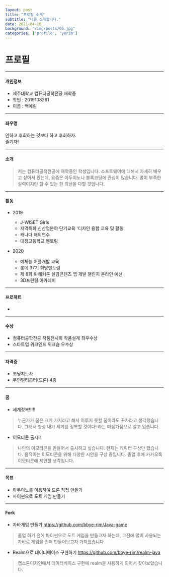```yaml
---
layout: post
title: "프로필 소개"
subtitle: "나를 소개합니다."
date: 2021-04-16
background: "/img/posts/06.jpg"
categories: ['profile', 'yerim']
---
```


프로필
======
<!--수평선은 보통 최소 3개만 써도 됨 ***나 ---로-->
   
---

#### 개인정보
 * 제주대학교 컴퓨터공학전공 재학중
 * 학번 : 2019108261	
 * 이름 : 백예림  

  
---

#### 좌우명
안하고 후회하는 것보다 하고 후회하자.  
즐기자!  
  
  
---

#### 소개
> 저는 컴퓨터공학전공에 재학중인 학생입니다. 소프트웨어에 대해서 자세히 배우고 싶어서 왔는데, 요즘은 아두이노나 블록코딩에 관심이 많습니다. 많이 부족한 실력이지만 할 수 있는 한 최선을 다할 것입니다.  
<!--줄바꿈하려면 띄어쓰기 최소 2번-->

  
---

#### 활동
 * 2019
    - J-WISET Girls
    - 지역특화 신산업분야 단기교육 '디자인 융합 교육 및 활동'
    - 캐나다 해외연수
    - 대정고등학교 멘토링  

 * 2020
    - 예체능 어플개발 교육
    - 롯데 37기 희망멘토링
    - 제 8회 K-해커톤 실감콘텐츠 앱 개발 챌린지 온라인 예선
    - 3D프린팅 아카데미  

  
---

#### 프로젝트
 * 

  
---

#### 수상
 * 컴퓨터공학전공 작품전시회 작품설계 최우수상
 * 스타트업 위크엔드 위크숍 우수상  

  
---

#### 자격증
 * 코딩지도사
 * 무인멀티콥터(드론) 4종  

  
---

#### 꿈
 * 세계정복!!!!!  
> 누군가가 꿈은 크게 가지라고 해서 이루지 못할 꿈이라도 꾸자라고 생각했습니다. 그래서 항상 내가 세계를 정복할 것이다! 라는 마음가짐으로 살고 있습니다.  

 * 이모티콘 출시!!
> 나만의 이모티콘을 만들어서 출시하고 싶습니다. 현재는 캐릭터 구상만 했습니다. 움직이는 이모티콘을 위해 다양한 시안을 구상 중입니다. 졸업 후에 카카오톡 이모티콘에 제안할 생각입니다.

  
---

#### 목표
 * 아두이노를 이용하여 드론 직접 만들기
 * 파이썬으로 도트 게임 만들기

  
---

#### Fork
 * 자바게임 만들기
<https://github.com/bbye-rim/Java-game>  
> 졸업 하기 전에 파이썬으로 도트 게임을 만들고자 하는데, 그전에 많이 사용되는 자바로 게임을 먼저 만들어보고자 가져왔습니다.

 * Realm으로 데이터베이스 구현하기
<https://github.com/bbye-rim/realm-java>  
> 캡스톤디자인에서 데이터베이스 구현에 realm을 사용하게 되어서 찾아보았습니다.
